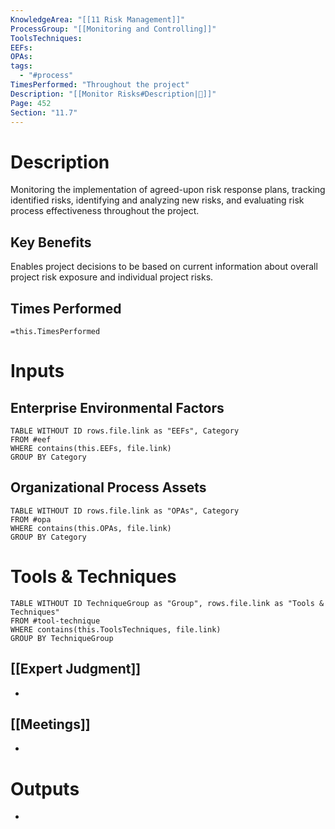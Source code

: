 ```yaml
---
KnowledgeArea: "[[11 Risk Management]]"
ProcessGroup: "[[Monitoring and Controlling]]"
ToolsTechniques:
EEFs:
OPAs:
tags:
  - "#process"
TimesPerformed: "Throughout the project"
Description: "[[Monitor Risks#Description|📝]]"
Page: 452
Section: "11.7"
---
```

# Description
Monitoring the implementation of agreed-upon risk response plans, tracking identified risks, identifying and analyzing new risks, and evaluating risk process effectiveness throughout the project.
## Key Benefits
Enables project decisions to be based on current information about overall project risk exposure and individual project risks.
## Times Performed
`=this.TimesPerformed`
# Inputs
## Enterprise Environmental Factors
```dataview
TABLE WITHOUT ID rows.file.link as "EEFs", Category
FROM #eef
WHERE contains(this.EEFs, file.link)
GROUP BY Category
```
## Organizational Process Assets
```dataview
TABLE WITHOUT ID rows.file.link as "OPAs", Category
FROM #opa
WHERE contains(this.OPAs, file.link)
GROUP BY Category
```
# Tools & Techniques
```dataview
TABLE WITHOUT ID TechniqueGroup as "Group", rows.file.link as "Tools & Techniques"
FROM #tool-technique
WHERE contains(this.ToolsTechniques, file.link)
GROUP BY TechniqueGroup
```
## [[Expert Judgment]]
- 
## [[Meetings]]
- 
# Outputs
- 